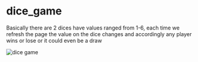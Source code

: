 # dice_game
<p>Basically there are 2 dices have values ranged from 1-6, each time we refresh the page the value on the dice changes and accordingly any player wins or lose or it could even be a draw</p>

![dice game](https://user-images.githubusercontent.com/72756692/152355544-769e0cbd-b82a-41ec-a5ca-736364a8dcc1.png)
